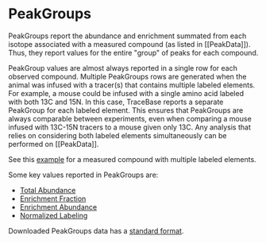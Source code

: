 # PeakGroups

PeakGroups report the abundance and enrichment summated from each isotope associated with a measured compound (as listed
in [[PeakData]]).  Thus, they report values for the entire "group" of peaks for each compound.

PeakGroup values are almost always reported in a single row for each observed compound.  Multiple PeakGroups rows are
generated when the animal was infused with a tracer(s) that contains multiple labeled elements.  For example, a mouse
could be infused with a single amino acid labeled with both 13C and 15N.  In this case, TraceBase reports a separate
PeakGroup for each labeled element.  This ensures that PeakGroups are always comparable between experiments, even when
comparing a mouse infused with 13C-15N tracers to a mouse given only 13C.  Any analysis that relies on considering both
labeled elements simultaneously can be performed on [[PeakData]].

See this [example](../../../Values/Enrichment%20Example.md) for a measured compound with multiple labeled elements.

Some key values reported in PeakGroups are:

* [Total Abundance](../../../Values/Total%20Abundance.md)
* [Enrichment Fraction](../../../Values/Enrichment%20Fraction.md)
* [Enrichment Abundance](../../../Values/Enrichment%20Abundance.md)
* [Normalized Labeling](../../../Values/Normalized%20Labeling.md)

Downloaded PeakGroups data has a [standard format](../Format%20of%20Downloaded%20Data.md).
